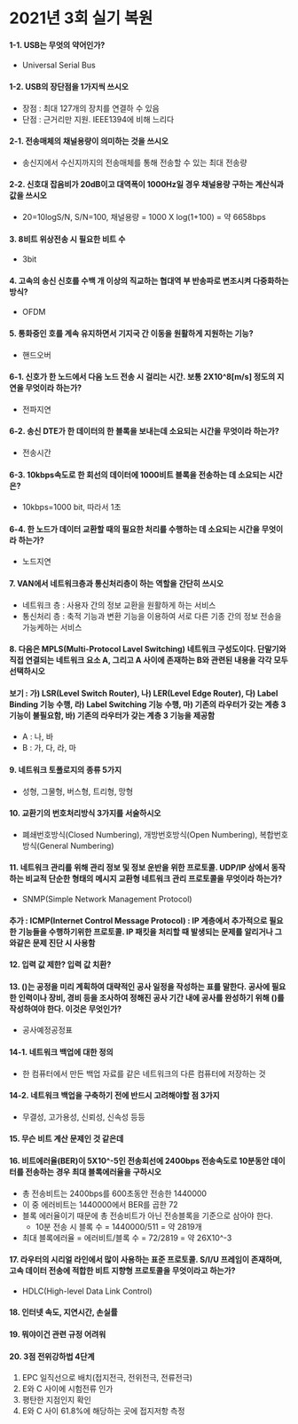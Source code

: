 # 2021년 3회 실기 복원
#### 1-1. USB는 무엇의 약어인가?
- Universal Serial Bus

#### 1-2. USB의 장단점을 1가지씩 쓰시오
- 장점 : 최대 127개의 장치를 연결하 수 있음
- 단점 : 근거리만 지원. IEEE1394에 비해 느리다

#### 2-1. 전송매체의 채널용량이 의미하는 것을 쓰시오
- 송신지에서 수신지까지의 전송매체를 통해 전송할 수 있는 최대 전송량

#### 2-2. 신호대 잡음비가 20dB이고 대역폭이 1000Hz일 경우 채널용량 구하는 계산식과 값을 쓰시오
- 20=10logS/N, S/N=100, 채널용량 = 1000 X log(1+100) = 약 6658bps

#### 3. 8비트 위상전송 시 필요한 비트 수
- 3bit

#### 4. 고속의 송신 신호를 수백 개 이상의 직교하는 협대역 부 반송파로 변조시켜 다중화하는 방식?
- OFDM

#### 5. 통화중인 호를 계속 유지하면서 기지국 간 이동을 원활하게 지원하는 기능?
- 핸드오버

#### 6-1. 신호가 한 노드에서 다음 노드 전송 시 걸리는 시간. 보통 2X10^8[m/s] 정도의 지연을 무엇이라 하는가?
- 전파지연

#### 6-2. 송신 DTE가 한 데이터의 한 블록을 보내는데 소요되는 시간을 무엇이라 하는가?
- 전송시간

#### 6-3. 10kbps속도로 한 회선의 데이터에 1000비트 블록을 전송하는 데 소요되는 시간은?
- 10kbps=1000 bit, 따라서 1초

#### 6-4. 한 노드가 데이터 교환할 때의 필요한 처리를 수행하는 데 소요되는 시간을 무엇이라 하는가?
- 노드지연

#### 7. VAN에서 네트워크층과 통신처리층이 하는 역할을 간단히 쓰시오
- 네트워크 층 : 사용자 간의 정보 교환을 원활하게 하는 서비스
- 통신처리 층 : 축적 기능과 변환 기능을 이용하여 서로 다른 기종 간의 정보 전송을 가능케하는 서비스

#### 8. 다음은 MPLS(Multi-Protocol Lavel Switching) 네트워크 구성도이다. 단말기와 직접 연결되는 네트워크 요소 A, 그리고 A 사이에 존재하는 B와 관련된 내용을 각각 모두 선택하시오

#### 보기 : 가) LSR(Level Switch Router), 나) LER(Level Edge Router), 다) Label Binding 기능 수행, 라) Label Switching 기능 수행, 마) 기존의 라우터가 갖는 계층 3 기능이 불필요함,  바) 기존의 라우터가 갖는 계층 3 기능을 제공함
- A : 나, 바
- B : 가, 다, 라, 마

#### 9. 네트워크 토폴로지의 종류 5가지
- 성형, 그물형, 버스형, 트리형, 망형

#### 10. 교환기의 번호처리방식 3가지를 서술하시오
- 폐쇄번호방식(Closed Numbering), 개방번호방식(Open Numbering), 복합번호방식(General Numbering)

#### 11. 네트워크 관리를 위해 관리 정보 및 정보 운반을 위한 프로토콜. UDP/IP 상에서 동작하는 비교적 단순한 형태의 메시지 교환형 네트워크 관리 프로토콜을 무엇이라 하는가?
- SNMP(Simple Network Management Protocol)

#### 추가 : ICMP(Internet Control Message Protocol) : IP 계층에서 추가적으로 필요한 기능들을 수행하기위한 프로토콜. IP 패킷을 처리할 때 발생되는 문제를 알리거나 그와같은 문제 진단 시 사용함

#### 12. 입력 값 제한? 입력 값 치환?

#### 13. ()는 공정을 미리 계획하여 대략적인 공사 일정을 작성하는 표를 말한다. 공사에 필요한 인력이나 장비, 경비 등을 조사하여 정해진 공사 기간 내에 공사를 완성하기 위해 ()를 작성하여야 한다. 이것은 무엇인가?
- 공사예정공정표

#### 14-1. 네트워크 백업에 대한 정의
- 한 컴퓨터에서 만든 백업 자료를 같은 네트워크의 다른 컴퓨터에 저장하는 것

#### 14-2. 네트워크 백업을 구축하기 전에 반드시 고려해야할 점 3가지
- 무결성, 고가용성, 신뢰성, 신속성 등등

#### 15. 무슨 비트 계산 문제인 것 같은데

#### 16. 비트에러율(BER)이 5X10^-5인 전송회선에 2400bps 전송속도로 10분동안 데이터를 전송하는 경우 최대 블록에러율을 구하시오
- 총 전송비트는 2400bps를 600초동안 전송한 1440000
- 이 중 에러비트는 1440000에서 BER를 곱한 72
- 블록 에러율이기 때문에 총 전송비트가 아닌 전송블록을 기준으로 삼아야 한다.
  - 10분 전송 시 블록 수 = 1440000/511 = 약 2819개
- 최대 블록에러율 = 에러비트/블록 수 = 72/2819 = 약 26X10^-3

#### 17. 라우터의 시리얼 라인에서 많이 사용하는 표준 프로토콜. S/I/U 프레임이 존재하며, 고속 데이터 전송에 적합한 비트 지향형 프로토콜을 무엇이라고 하는가?
- HDLC(High-level Data Link Control)

#### 18. 인터넷 속도, 지연시간, 손실률

#### 19. 뭐야이건 관련 규정 어려워

#### 20. 3점 전위강하법 4단계
1. EPC 일직선으로 배치(접지전극, 전위전극, 전류전극)
2. E와  C 사이에 시험전류 인가
3. 평탄한 지점인지 확인
4. E와 C 사이 61.8%에 해당하는 곳에 접지저항 측정